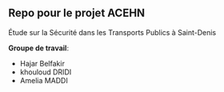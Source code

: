 ## Repo pour le projet ACEHN 
Étude sur la Sécurité dans les Transports Publics à Saint-Denis

**Groupe de travail**:
* Hajar Belfakir
* khouloud DRIDI
* Amelia MADDI
